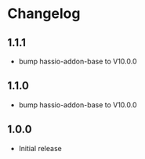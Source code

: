 # Changelog

## 1.1.1
- bump hassio-addon-base to V10.0.0

## 1.1.0
- bump hassio-addon-base to V10.0.0

## 1.0.0
- Initial release
